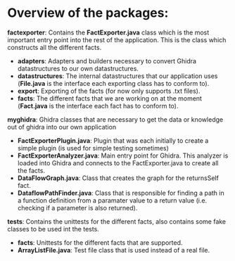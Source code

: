 # Overview of the packages:

**factexporter**: Contains the **FactExporter.java** class which is the most important entry point into the rest of the application. This is the class which constructs all the different facts.
- **adapters**: Adapters and builders necessary to convert Ghidra datastructures to our own datastructures.
- **datastructures**: The internal datastructures that our application uses (**File.java** is the interface each exporting class has to conform to).
- **export**: Exporting of the facts (for now only supports .txt files).
- **facts**: The different facts that we are working on at the moment (**Fact.java** is the interface each fact has to conform to).

**myghidra**: Ghidra classes that are necessary to get the data or knowledge out of ghidra into our own application

- **FactExporterPlugin.java**: Plugin that was each initially to create a simple plugin (is used for simple testing sometimes)
- **FactExporterAnalyzer.java**: Main entry point for Ghidra. This analyzer is loaded into Ghidra and connects to the FactExporter.java to create all the facts.
- **DataFlowGraph.java**: Class that creates the graph for the returnsSelf fact.
- **DataflowPathFinder.java**: Class that is responsible for finding a path in a function definition from a paramater value to a return value (i.e. checking if a parameter is also returned).

**tests**: Contains the unittests for the different facts, also contains some fake classes to be used int the tests.

- **facts**: Unittests for the different facts that are supported.
- **ArrayListFile.java**: Test file class that is used instead of a real file.